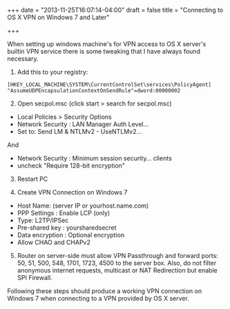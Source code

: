 +++
date = "2013-11-25T16:07:14-04:00"
draft = false
title = "Connecting to OS X VPN on Windows 7 and Later"

+++

When setting up windows machine's for VPN access to OS X server's builtin VPN service there is some tweaking that I have always found necessary.


1. Add this to your registry:

`[HKEY_LOCAL_MACHINE\SYSTEM\CurrentControlSet\services\PolicyAgent]
"AssumeUDPEncapsulationContextOnSendRule"=dword:00000002`

2. Open secpol.msc (click start > search for secpol.msc)

- Local Policies > Security Options
- Network Security : LAN Manager Auth Level…
- Set to: Send LM & NTLMv2 - UseNTLMv2…

And

- Network Security : Minimum session security… clients
- uncheck "Require 128-bit encryption"

3. Restart PC

4. Create VPN Connection on Windows 7

- Host Name: (server IP or yourhost.name.com)
- PPP Settings : Enable LCP (only)
- Type: L2TP/IPSec
- Pre-shared key : yoursharedsecret
- Data encryption : Optional encryption
- Allow CHAO and CHAPv2

5. Router on server-side must allow VPN Passthrough and forward ports: 50, 51, 500, 548, 1701, 1723, 4500 to the server box. Also, do not filter anonymous internet requests, multicast or NAT Redirection but enable SPI Firewall.

Following these steps should produce a working VPN connection on Windows 7 when connecting to a VPN provided by OS X server.



